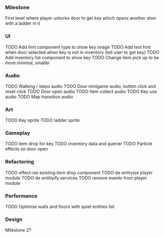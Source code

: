 
### Milestone

First level where player unlocks door to get key which opens another door with a ladder in it

### UI

TODO Add hint component type to show key image 
TODO Add text hint when door selected when key is not in inventory (tell user to get key)
TODO Add inventory list component to show key
TODO Change item pick up to be more minimal, smaller

### Audio

TODO Walking / steps audio 
TODO Door minigame audio, button click and reset click
TODO Door open audio
TODO Item collect audio
TODO Key use audio
TODO Map transition audio


### Art
TODO Key sprite
TODO ladder sprite


### Gameplay
TODO item drop for key
TODO inventory data and querier
TODO Particle effects on door open


### Refactoring 
TODO effect-ise existing item drop component
TODO de entityise player module
TODO de entitiyify services
TODO remove events from player module

### Performance
TODO Optimise walls and floors with quiet entities list


### Design

Milestone 2? 
